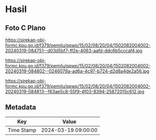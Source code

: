 # Hasil

## Foto C Plano

https://sirekap-obj-formc.kpu.go.id/f379/pemilu/ppwp/15/02/08/20/04/1502082004002-20240319-084751--d03d5bf7-ff2e-4063-aafd-ddc6b5cccaf4.jpg

https://sirekap-obj-formc.kpu.go.id/f379/pemilu/ppwp/15/02/08/20/04/1502082004002-20240319-084802--0246079a-ad6a-4c97-b724-d2d8a4de2a56.jpg

https://sirekap-obj-formc.kpu.go.id/f379/pemilu/ppwp/15/02/08/20/04/1502082004002-20240319-084813--f63ae5c8-55f9-4f03-8394-25872015c612.jpg


## Metadata

| Key        | Value               |
| ---------- | ------------------- |
| Time Stamp | 2024-03-19 09:00:00 |



